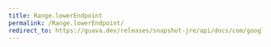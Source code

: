 ```yaml
---
title: Range.lowerEndpoint
permalink: /Range.lowerEndpoint/
redirect_to: https://guava.dev/releases/snapshot-jre/api/docs/com/google/common/collect/Range.html#lowerEndpoint--
---
```

